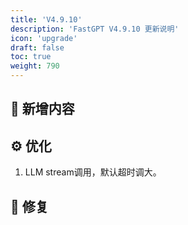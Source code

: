 ```yaml
---
title: 'V4.9.10'
description: 'FastGPT V4.9.10 更新说明'
icon: 'upgrade'
draft: false
toc: true
weight: 790
---
```



## 🚀 新增内容


## ⚙️ 优化

1. LLM stream调用，默认超时调大。

## 🐛 修复
